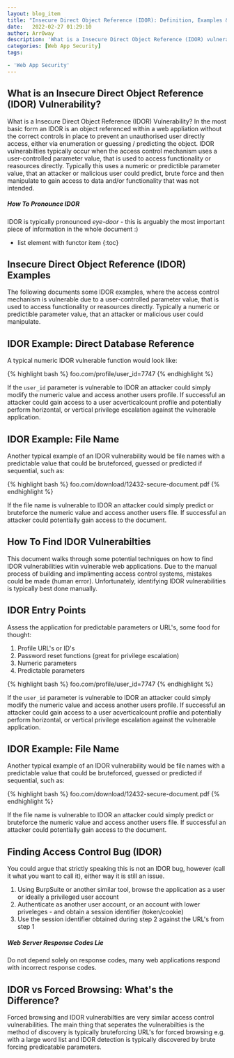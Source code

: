 ```yaml
---
layout: blog_item
title: "Insecure Direct Object Reference (IDOR): Definition, Examples & How to Find"
date:   2022-02-27 01:29:10
author: Arr0way
description: 'What is a Insecure Direct Object Reference (IDOR) vulnerability, examples and how to find IDOR.'
categories: [Web App Security]
tags:

- 'Web App Security'
---
```



## What is an Insecure Direct Object Reference (IDOR) Vulnerability? 

What is a Insecure Direct Object Reference (IDOR) Vulnerability? In the most basic form an IDOR is an object referenced within a web appliation without the correct controls in place to prevent an unauthorised user directly access, either via enumeration or guessing / predicting the object. IDOR vulnerabilties typically occur when the access control mechanism uses a user-controlled parameter value, that is used to access functionality or reasources directly. Typically this uses a numeric or predictible parameter value, that an attacker or malicious user could predict, brute force and then manipulate to gain access to data and/or functionality that was not intended.

<div class="note tip">
  <h5>How To Pronounce IDOR</h5>
  <p>IDOR is typically pronounced <i>eye-door</i> - this is arguably the most important piece of information in the whole document :)</p>
</div>

* list element with functor item
{:toc}


## Insecure Direct Object Reference (IDOR) Examples

<p>The following documents some IDOR examples, where the access control mechanism is vulnerable due to a user-controlled parameter value, that is used to access functionality or reasources directly. Typically a numeric or predictible parameter value, that an attacker or malicious user could manipulate.</p>

## IDOR Example: Direct Database Reference

A typical numeric IDOR vulnerable function would look like: 

{% highlight bash %}
foo.com/profile/user_id=7747
{% endhighlight %} 

If the ```user_id``` parameter is vulnerable to IDOR an attacker could simply modify the numeric value and access another users profile. If successful an attacker could gain access to a user acverticalcount profile and potentially perform horizontal, or vertical privilege escalation against the vulnerable application. 

## IDOR Example: File Name 

Another typical example of an IDOR vulnerability would be file names with a predictable value that could be bruteforced, guessed or predicted if sequential, such as: 


{% highlight bash %}
foo.com/download/12432-secure-document.pdf 
{% endhighlight %}

If the file name is vulnerable to IDOR an attacker could simply predict or bruteforce the numeric value and access another users file. If successful an attacker could potentially gain access to the document. 

## How To Find IDOR Vulnerabilties

<p>This document walks through some potential techniques on how to find IDOR vulnerabilities witin vulnerable web applications. Due to the manual process of building and implimenting access control systems, mistakes could be made (human error). Unfortunately, identifying IDOR vulnerabilities is typically best done manually.</p>

## IDOR Entry Points

Assess the application for predictable parameters or URL's, some food for thought: 

1. Profile URL's or ID's
2. Password reset functions (great for privilege escalation)
3. Numeric parameters
4. Predictable parameters


{% highlight bash %}
foo.com/profile/user_id=7747
{% endhighlight %} 


If the ```user_id``` parameter is vulnerable to IDOR an attacker could simply modify the numeric value and access another users profile. If successful an attacker could gain access to a user acverticalcount profile and potentially perform horizontal, or vertical privilege escalation against the vulnerable application. 

## IDOR Example: File Name 

Another typical example of an IDOR vulnerability would be file names with a predictable value that could be bruteforced, guessed or predicted if sequential, such as: 

{% highlight bash %}
foo.com/download/12432-secure-document.pdf
{% endhighlight %}

If the file name is vulnerable to IDOR an attacker could simply predict or bruteforce the numeric value and access another users file. If successful an attacker could potentially gain access to the document. 

## Finding Access Control Bug (IDOR) 

You could argue that strictly speaking this is not an IDOR bug, however (call it what you want to call it), either way it is still an issue.

1. Using BurpSuite or another similar tool, browse the application as a user or ideally a privileged user account 
2. Authenticate as another user account, or an account with lower priveleges - and obtain a session identifier (token/cookie) 
3. Use the session identifier obtained during step 2 against the URL's from step 1 

<div class="note tip">
  <h5>Web Server Response Codes Lie</h5>
  <p>Do not depend solely on response codes, many web applications respond with incorrect response codes.</p>
</div>

## IDOR vs Forced Browsing: What's the Difference? 

Forced browsing and IDOR vulnerabilties are very similar access control vulnerabilities. The main thing that seperates the vulnerabilties is the method of discovery is typically bruteforcing URL's for forced browsing e.g. with a large word list and IDOR detection is typically discovered by brute forcing predicatable parameters.  
